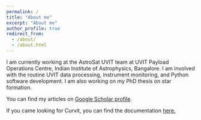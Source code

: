 ```yaml
---
permalink: /
title: "About me"
excerpt: "About me"
author_profile: true
redirect_from: 
  - /about/
  - /about.html
---
```


<!-- I am currently working at the AstroSat UVIT Payload Operations Centre, Indian Institute of Astrophysics, Bangalore.   -->
I am currently working at the AstroSat UVIT team at UVIT Payload Operations Centre, Indian Institute of Astrophysics, Bangalore. I am involved with the routine UVIT data processing, instrument monitoring, and Python software development. I am also working on my PhD thesis on star formation. 

You can find my articles on <a href="https://scholar.google.co.in/citations?user=zSnUDggAAAAJ&hl=en">Google Scholar profile</a>.

If you came looking for Curvit, you can find the documentation <a href="https://curvit.readthedocs.io">here.</a>

